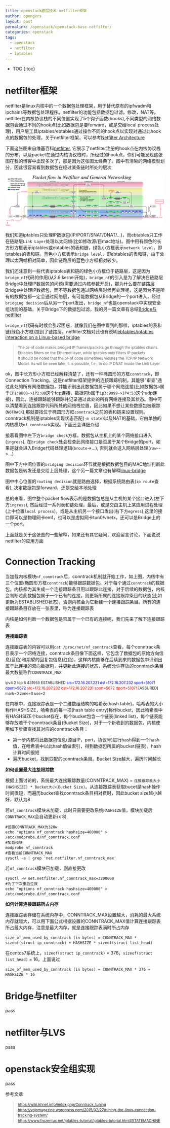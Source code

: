 ```yaml
---
title: openstack底层技术-netfilter框架        
author: opengers
layout: post
permalink: /openstack/openstack-base-netfilter/
categories: openstack
tags:
  - openstack
  - netfilter
  - iptables
---   
```


* TOC
{:toc}    

# netfilter框架      

netfilter是linux内核中的一个数据包处理框架，用于替代原有的ipfwadm和ipchains等数据包处理程序。netfilter的功能包括数据包过滤，修改，NAT等。netfilter在内核协议栈的不同位置实现了5个钩子函数(hooks),不同类型的网络数据包会通过不同的hook点(比如数据包是要forward，或是交给local process处理)，用户层工具iptables/ebtables通过操作不同的hook点以实现对通过此hook点的数据包的处理，关于netfilter框架，可以参考[Netfilter Architecture](https://netfilter.org/documentation/HOWTO/netfilter-hacking-HOWTO-3.html)       

下面这张图来自维基百科[netfilter](https://en.wikipedia.org/wiki/Netfilter), 它展示了netfilter注册的hook点在内核协议栈的分布，以及packet在通过内核协议栈时，所经过的hook点，你们可能发现这张图在我的博客中出现多次了，那是因为这张图太经典了。图中有清晰的网络模型划分，因此很容易看到数据包在经过某条链时所处的层次       

![netfilter](/images/openstack/openstack-virtual-devices/netfilter.png)      

我们知道iptables只处理IP数据包(IP/PORT/SNAT/DNAT/...)，而ebtables只工作在链路层`Link Layer`处理以太网帧(比如修改源/目mac地址)。图中用有颜色的长方形方框表示iptables或ebtables的表和链，绿色小方框表示`network level`，即iptables的表和链。蓝色小方框表示`bridge level`，即ebtables的表和链，由于处理以太网帧相对简单，因此链路层的蓝色小方框相对较少。  

我们还注意到一些代表iptables表和链的绿色小方框位于链路层，这是因为`bridge_nf`代码的作用(从2.6 kernel开始)，`bridge_nf`的引入是为了解决在链路层Bridge中处理IP数据包的问题(需要通过内核参数开启)，那为什么要在链路层Bridge中处理IP数据包，而不等数据包通过网络层时候再处理呢，这是因为不是所有的数据包都一定会通过网络层，有可能数据包从Bridge的一个port进入，经过`bridging decision`后从另一个port发出，`bridge_nf`也是openstack中实现安全组功能的基础，关于Bridge下的数据包过滤，我的另一篇文章有总结[Bridge与netfilter](https://opengers.github.io/openstack/openstack-base-virtual-network-devices-bridge-and-vlan/#bridge%E4%B8%8Enetfilter)   

`bridge_nf`代码有时候会引起困惑，就像我们在图中看到的那样，iptables的表和链(绿色小方框)跑到了链路层，netfilter文档对此也有说明[ebtables/iptables interaction on a Linux-based bridge](http://ebtables.netfilter.org/br_fw_ia/br_fw_ia.html)              

><small>The br-nf code makes bridged IP frames/packets go through the iptables chains. Ebtables filters on the Ethernet layer, while iptables only filters IP packets       
It should be noted that the br-nf code sometimes violates the TCP/IP Network Model. As will be seen later, it is possible, f.e., to do IP DNAT inside the Link Layer</small>      

ok，图中长方形小方框已经解释清楚了，还有一种椭圆形的方框`conntrack`，即Connection Tracking，这是netfilter框架提供的连接跟踪机制，其能够"审查"通过此处的所有网络数据包，并能识别出此数据包属于哪个网络连接(比如数据包a属于`IP1:8888->IP2:80`这个tcp连接，数据包b属于`ip3:9999->IP4:53`这个udp连接)，因此，连接跟踪能够跟踪并记录通过此处的所有网络连接及其状态。图中可以清楚看到连接跟踪代码所处的网络栈位置，因此如果不想让某些数据包被跟踪(`NOTRACK`),那就要找位于椭圆形方框`conntrack`之前的表和链来设置规则。conntrack机制是iptables实现状态匹配(`-m state`)以及NAT的基础，它由单独的内核模块`nf_conntrack`实现。下面还会详细介绍             
 
接着看图中左下方`bridge check`方框，数据包从主机上的某个网络接口进入(`ingress`), 在`bridge check`处会检查此网络接口是否属于某个Bridge的port，如果是就会进入Bridge代码处理逻辑(`broute`->...), 否则就会送入网络层处理(`raw`-->...)       

图中下方中间位置的`bridging decision`环节就是根据数据包目的MAC地址判断此数据包是转发还是交给上层处理，这个另一篇文章也有解释[linux-bridge](https://opengers.github.io/openstack/openstack-base-virtual-network-devices-bridge-and-vlan/#linux-bridge)       

图中中心位置的`routing decision`就是路由选择，根据系统路由表(`ip route`查看), 决定数据包是forward，还是交给本地处理       

总的来看，图中整个packet flow表示的是数据包总是从主机的某个接口进入(左下方`ingress`), 然后经过一系列表和链处理，最后，或是交由主机上某应用进程处理(上中位置`local process`)，或是从主机另一个接口发出(右下方`egress`),这里的接口即可以是物理网卡em1，也可以是虚拟网卡tun0/vnetx，还可以是Bridge上的一个port。   

上面就是关于这张图的一些解释，如果还有其它疑问，欢迎留言讨论，下面说说netfilter的应用方面            

# Connection Tracking       

当加载内核模块`nf_conntrack`后，conntrack机制就开始工作，如上图，内核中有三个位置(椭圆形方框`conntrack`)能够跟踪数据包。对于每个通过`conntrack`的数据包，内核都为其生成一个连接跟踪条目用以跟踪此连接，对于后续的数据包，内核会判断若此数据包属于一个已有的连接，则更新所属的连接跟踪条目的状态(比如更新为ESTABLISHED状态)，否则内核会为它新建一个连接跟踪条目。所有的连接跟踪条目存放在一张表里，称为连接跟踪表  

内核是如何判断一个数据包是否属于一个已有的连接呢，我们先来了解下连接跟踪表       
      
**连接跟踪表**     

连接跟踪表的内容可以用`cat /proc/net/nf_conntrack`查看，每个conntrack条目表示一个网络连接，conntrack条目像下面这样，它包含了数据包的原始方向信息(蓝色)和期望的回复包信息(红色)，这样内核能够在后续到来的数据包中识别出属于此连接的双向数据包，并更新此连接的状态，系统允许存放的conntrack条目最大数量称作`CONNTRACK_MAX`                 
       
<small>ipv4     2 tcp      6 431955 ESTABLISHED <font color="blue">src=172.16.207.231 dst=172.16.207.232 sport=51071 dport=5672</font> <font color="red">src=172.16.207.232 dst=172.16.207.231 sport=5672 dport=51071</font> [ASSURED] mark=0 zone=0 use=2</small>       

在内核中，连接跟踪表是一个二维数组结构的哈希表(hash table)，哈希表的大小称作HASHSIZE，哈希表的每一项(hash table entry)称作bucket，因此哈希表中有HASHSIZE个bucket存在，每个bucket包含一个链表(linked list)，每个链表能够存放若干个conntrack条目(Bucket Size)，对于一个新收到的数据包，内核使用如下步骤查找其对应的conntrack条目：        
- 第一步内核将此数据包信息(源目IP，port，协议号)进行hash得到一个hash值，在哈希表中以此hash值做索引，得到数据包所属的bucket(链表)。hash计算时间很短        
- 遍历bucket，找到匹配的conntrack条目。Bucket Size越大，遍历时间越长       

**如何设置最大连接跟踪数**       

根据上面讨论的，系统最大连接跟踪数量(CONNTRACK_MAX) = `连接跟踪表大小(HASHSIZE) * Bucket大小(Bucket Size)`。从连接跟踪表获取bucet是hash操作时间很短，而遍历bucket查找conntrack条目相对费时，因此bucket size越小越好，默认为8   

若`nf_conntrack`模块未加载，此时只需要更改系统`HASHSIZE`值，模块加载后`CONNTRACK_MAX`会自动更新(x 8)      

``` shell   
#设置CONNTRACK_MAX为320w
echo "options nf_conntrack hashsize=400000" > /etc/modprobe.d/nf_conntrack.conf
#加载模块
modprobe nf_conntrack
#查看当前CONNTRACK_MAX
sysctl -a | grep 'net.netfilter.nf_conntrack_max'
```      

若`nf_conntrack`模块已加载，则直接更改        

``` shell
sysctl -w net.netfilter.nf_conntrack_max=3200000
#为了下次重启生效
echo "options nf_conntrack hashsize=400000" > /etc/modprobe.d/nf_conntrack.conf
```   

**如何计算连接跟踪所占内存**    

连接跟踪表存储在系统内存中，CONNTRACK_MAX设置越大，消耗的最大系统内存就越大，可以用下面公式根据设置的CONNTRACK_MAX值计算连接跟踪表所占最大内存，注意是最大内存，就是连接跟踪表满时所占内存             

``` shell
size_of_mem_used_by_conntrack (in bytes) = CONNTRACK_MAX * sizeof(struct ip_conntrack) + HASHSIZE * sizeof(struct list_head)
```

在centos7系统上，`sizeof(struct ip_conntrack)` = 376，`sizeof(struct list_head)` = 16，上面说过

``` shell
size_of_mem_used_by_conntrack (in bytes) = CONNTRACK_MAX * 376 + HASHSIZE * 16
```





# Bridge与netfilter   

pass 

# netfilter与LVS

pass

# openstack安全组实现   

pass




       


参考文章    

><small>https://wiki.khnet.info/index.php/Conntrack_tuning    
https://voipmagazine.wordpress.com/2015/02/27/tuning-the-linux-connection-tracking-system/    
https://www.frozentux.net/iptables-tutorial/iptables-tutorial.html#STATEMACHINE
</small>